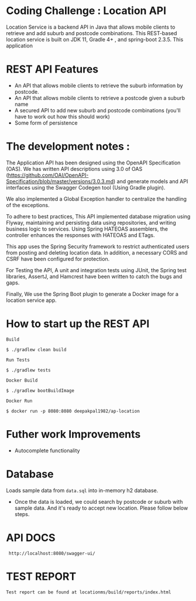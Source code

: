 # Coding Challenge : Location API
Location Service is a backend API in Java that allows mobile clients to retrieve and add suburb and postcode combinations. This REST-based location service is built on JDK 11, Gradle 4+ , and spring-boot 2.3.5.
This application 
# REST API Features
- An API that allows mobile clients to retrieve the suburb information by postcode.
- An API that allows mobile clients to retrieve a postcode given a suburb
name
- A secured API to add new suburb and postcode combinations (you'll have
 to work out how this should work)
- Some form of persistence

# The development notes : 
The Application API has been designed using the OpenAPI Specification (OAS). We has written API descriptions using 3.0 of OAS (https://github.com/OAI/OpenAPI-Specification/blob/master/versions/3.0.3.md) and generate models and API interfaces using the Swagger Codegen tool (Using Gradle plugin).

We also implemented a Global Exception handler to centralize the handling of the exceptions.

To adhere to best practices, This API implemented database migration using Flyway, maintaining and persisting data using repositories, and writing business logic to services. Using Spring HATEOAS assemblers, the controller enhances the responses with HATEOAS and ETags.

This app uses the Spring Security framework to restrict authenticated users from posting and deleting location data. In addition, a necessary CORS and CSRF have been configured for protection. 

For Testing the API, A unit and integration tests using JUnit, the Spring test libraries, AssertJ, and Hamcrest have been written to catch the bugs and gaps.

Finally, We use the Spring Boot plugin to generate a Docker image for a location service app. 

# How to start up the REST API

    Build
   
    $ ./gradlew clean build

    Run Tests

    $ ./gradlew tests
   
    Docker Build
   
    $ ./gradlew bootBuildImage
   
    Docker Run
   
    $ docker run -p 8080:8080 deepakpal1982/ap-location 
# Futher work Improvements
   - Autocomplete functionality
   
 # Database
   Loads sample data from `data.sql` into in-memory h2 database.
- Once the data is loaded, we could search by postcode or suburb with sample data. And it's ready to accept new location. Please follow below steps.

 
 # API DOCS
   
     http://localhost:8080/swagger-ui/

  # TEST REPORT
    Test report can be found at locationms/build/reports/index.html

